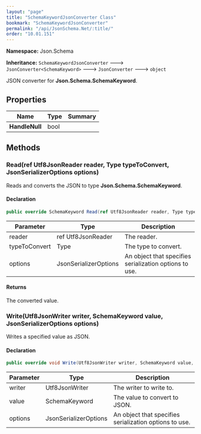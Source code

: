 ```yaml
---
layout: "page"
title: "SchemaKeywordJsonConverter Class"
bookmark: "SchemaKeywordJsonConverter"
permalink: "/api/JsonSchema.Net/:title/"
order: "10.01.151"
---
```

**Namespace:** Json.Schema

**Inheritance:**
`SchemaKeywordJsonConverter`
 🡒 
`JsonConverter<SchemaKeyword>`
 🡒 
`JsonConverter`
 🡒 
`object`

JSON converter for **Json.Schema.SchemaKeyword**.

## Properties

| Name | Type | Summary |
|---|---|---|
| **HandleNull** | bool |  |

## Methods

### Read(ref Utf8JsonReader reader, Type typeToConvert, JsonSerializerOptions options)

Reads and converts the JSON to type **Json.Schema.SchemaKeyword**.

#### Declaration

```c#
public override SchemaKeyword Read(ref Utf8JsonReader reader, Type typeToConvert, JsonSerializerOptions options)
```

| Parameter | Type | Description |
|---|---|---|
| reader | ref Utf8JsonReader | The reader. |
| typeToConvert | Type | The type to convert. |
| options | JsonSerializerOptions | An object that specifies serialization options to use. |


#### Returns

The converted value.

### Write(Utf8JsonWriter writer, SchemaKeyword value, JsonSerializerOptions options)

Writes a specified value as JSON.

#### Declaration

```c#
public override void Write(Utf8JsonWriter writer, SchemaKeyword value, JsonSerializerOptions options)
```

| Parameter | Type | Description |
|---|---|---|
| writer | Utf8JsonWriter | The writer to write to. |
| value | SchemaKeyword | The value to convert to JSON. |
| options | JsonSerializerOptions | An object that specifies serialization options to use. |


